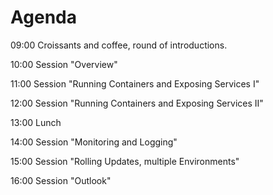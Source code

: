 # Agenda

09:00
Croissants and coffee, round of introductions.

10:00
Session "Overview"

11:00
Session "Running Containers and Exposing Services I"

12:00
Session "Running Containers and Exposing Services II"

13:00
Lunch

14:00
Session "Monitoring and Logging"

15:00
Session "Rolling Updates, multiple Environments"

16:00
Session "Outlook"